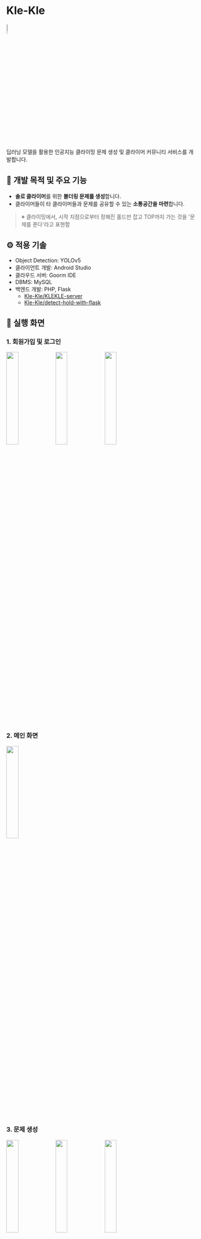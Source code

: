 # Kle-Kle
<img src="https://github.com/Kle-Kle/Kle-Kle/assets/53112143/87671fca-de85-4702-a444-6f607ad2a523" width="8%" />

딥러닝 모델을 활용한 인공지능 클라이밍 문제 생성 및 클라이머 커뮤니티 서비스를 개발합니다.

## 🧗 개발 목적 및 주요 기능
- **솔로 클라이머**를 위한 **볼더링 문제를 생성**합니다.
- 클라이머들이 타 클라이머들과 문제를 공유할 수 있는 **소통공간을 마련**합니다.
> ※ 클라이밍에서, 시작 지점으로부터 정해진 홀드만 잡고 TOP까지 가는 것을 '문제를 푼다'라고 표현함

## ⚙️ 적용 기솔
- Object Detection: YOLOv5
- 클라이언트 개발: Android Studio
- 클라우드 서버: Goorm IDE
- DBMS: MySQL
- 백엔드 개발: PHP, Flask
  - [Kle-Kle/KLEKLE-server](https://github.com/Kle-Kle/KLEKLE-server.git)
  - [Kle-Kle/detect-hold-with-flask](https://github.com/Kle-Kle/detect-hold-with-flask.git)

## 📱 실행 화면

### 1. 회원가입 및 로그인
<img src="https://github.com/Kle-Kle/Kle-Kle/assets/53112143/ee826741-c22c-43c4-89b8-3be4daf83db4" width="25%" />
<img src="https://github.com/Kle-Kle/Kle-Kle/assets/53112143/1164395a-aeb6-4fc3-bed3-eaf45a93743c" width="25%" />
<img src="https://github.com/Kle-Kle/Kle-Kle/assets/53112143/efb81ba6-fd2e-4256-8c13-df5e518a3cd1" width="25%" />

### 2. 메인 화면
<img src="https://github.com/Kle-Kle/Kle-Kle/assets/53112143/3ce68c96-5c64-4f10-8ac6-2634aaa80dbc" width="25%" />

### 3. 문제 생성
<img src="https://github.com/Kle-Kle/Kle-Kle/assets/53112143/b1c71643-3d7c-4b72-b180-d4b451a0ccd6" width="25%" />
<img src="https://github.com/Kle-Kle/Kle-Kle/assets/53112143/b5d0f010-4524-40ed-9cc5-4e5b64b1bc7d" width="25%" />

<img src="https://github.com/Kle-Kle/Kle-Kle/assets/53112143/b307a170-26ed-4f51-b83f-0272d6297153" width="25%" />
<img src="https://github.com/Kle-Kle/Kle-Kle/assets/53112143/66fd05db-e204-44cd-97cc-ddbca6ea22b3" width="25%" />
<img src="https://github.com/Kle-Kle/Kle-Kle/assets/53112143/31c6599a-8c97-4d19-a972-fcd89a1a3c94" width="25%" />

### 4. 커뮤니티
#### 4-1. 게시글 수정
<img src="https://github.com/Kle-Kle/Kle-Kle/assets/53112143/0960dd61-033f-48e5-97b9-445d48672b9b" width="25%" />
<img src="https://github.com/Kle-Kle/Kle-Kle/assets/53112143/681dc1e5-6274-40c7-b7ab-3e03f71e11a2" width="25%" />
<img src="https://github.com/Kle-Kle/Kle-Kle/assets/53112143/51d95e40-8282-499b-8055-a03ecfc60175" width="25%" />

#### 4-2. 댓글 푸시 알림 및 알림 목록 조회
<img src="https://github.com/Kle-Kle/Kle-Kle/assets/53112143/7912d907-a0e5-457d-ad42-4ef23bb6f30c" width="25%" />
<img src="https://github.com/Kle-Kle/Kle-Kle/assets/53112143/d32688f6-8f14-425a-bb62-3b6e2ab0037b" width="25%" />

#### 4-3. 개인 프로필 페이지
<img src="https://github.com/Kle-Kle/Kle-Kle/assets/53112143/f428340d-eadc-4a41-ab68-8431b8db9954" width="25%" />

### 5. 캘린더
<img src="https://github.com/Kle-Kle/Kle-Kle/assets/53112143/763cebb4-ddb3-495e-b661-7c7b7fc84d81" width="25%" />
<img src="https://github.com/Kle-Kle/Kle-Kle/assets/53112143/8b3b37e7-89cc-4b63-ac20-c98b95802944" width="25%" />

### 6. 마이페이지
<img src="https://github.com/Kle-Kle/Kle-Kle/assets/53112143/09e9b44d-0e7b-4ebc-b85f-5170e4085974" width="25%" />
<img src="https://github.com/Kle-Kle/Kle-Kle/assets/53112143/f8f4b2b6-3a7b-4c90-9730-53fc6890e6ac" width="25%" />
<img src="https://github.com/Kle-Kle/Kle-Kle/assets/53112143/0088da34-3910-471f-8627-30ea840f021a" width="25%" />
